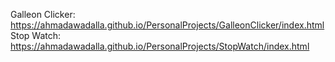 Galleon Clicker: https://ahmadawadalla.github.io/PersonalProjects/GalleonClicker/index.html \
Stop Watch: https://ahmadawadalla.github.io/PersonalProjects/StopWatch/index.html
